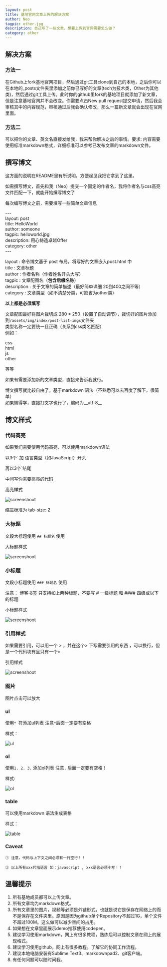 ```yaml
---
layout: post 
title: 基地官网文章上传的解决方案 
author: Neo 
tagpic: other.jpg 
description: 自己写了一些文章，想要上传到官网需要怎么做？ 
category: other 
---
```



## 解决方案

### 方法一

在Github上fork基地官网项目，然后通过git工具clone到自己的本地，之后你可以在本地的_posts文件夹里添加之前你已写好的文章(tech为技术类，Other为其他类)，然后通过git工具上传。此时你的github里fork的基地项目就添加了新文章，但是注意基地官网并不会改变。你需要点击New pull request提交申请，然后我会审核其中的内容规范，审核通过后我会确认修改，那么一篇新文章就会出现在官网里面。

### 方法二

可以把你的文章、英文名直接发给我，我来帮你解决之后的事情。要求: 内容需要使用标准markdown格式，详细标准可以参考已发布文章的markdown文件。

## 撰写博文

这方面的说明在README里有所说明，方便起见我把它拿到了这里。

如需撰写博文，首先和我（Neo）提交一个固定的作者名，我将作者名与css高亮文件匹配一下，就能开始撰写博文了

每次编写博文之前，需要填写一些简单文章信息

---<br/>
layout: post <br/>
title: HelloWorld <br/>
author: someone <br/>
tagpic: helloworld.jpg <br/>
description: 用心铸造卓越Offer <br/>
category: other <br/>
---<br/>


layout      : 命令博文基于 post 布局，将写好的文章嵌入post.html 中<br/>
title       : 文章标题<br/>
author      : 作者名称（作者姓名开头大写）<br/>
tagpic      : 文章配图名（__包含后缀名称__）<br/>
description : 关于文章的简单描述（最好简单详细 20到400之间不等）<br/>
category    : 文章类型（如不清楚分类，可缺省为other类）<br/>

__以上都是必须填写__

文章配图最好将图片裁切成 280 * 250（设置了自动调节），裁切好的图片添加到`/assets/img/index/post-list-imgs`文件夹<br/>
类型名称一定要统一且正确（关系到css类名匹配）<br/>
例如：

css<br/>
html<br/>
js<br/>
other<br/>

等等

如果有需要添加新的文章类型，直接来告诉我就行。

博文撰写就比较自由了，基于markdown 语法（不熟悉可以去百度了解下，很简单）<br/>
如果懒得学，直接打文字也行了，编码为__utf-8__

## 博文样式

### 代码高亮
 
如果我们需要使用代码高亮，可以使用markdown语法

以3个` 加 语言类型（如JavaScript）开头
   
再以3个`结尾

中间写你需要高亮的代码


高亮样式

![screenshoot](/assets/img/ReadMe/highlight.png)

缩进标准为 tab-size: 2

### 大标题

文段大标题使用 `## 标题名` 使用

大标题样式

![screenshoot](/assets/img/ReadMe/f-title.png)


### 小标题

文段小标题使用 `### 标题名` 使用

注意： 博客书签 只支持如上两种标题，不要写 # 一级标题 和 #### 四级或以下的标题

小标题样式

![screenshoot](/assets/img/ReadMe/s-title.png)


### 引用样式

如果需要引用，可以用一个 > ，并在这个> 下写需要引用的东西 ，可以换行，但是一个代码块有且只有一个>

引用样式

![screenshoot](/assets/img/ReadMe/quote.png)

### 图片

图片点击可以放大

### ul

使用`* `符添加ul列表 注意`*`后面一定要有空格

样式：

![ul](/assets/img/ReadMe/ul.png)

### ol

使用`1. 2. 3.` 添加ol列表 注意`.` 后面一定要有空格！

样式:

![ol](/assets/img/ReadMe/ol.png)

### table

可以使用markdown 语法生成表格

样式：

![table](/assets/img/ReadMe/table.png)

### Caveat 

`① 注意，代码与上下文之间必须有一行空行！！`

`② 以上所有xxx代指语言 如：javascript , xxx语言必须小写！！`

## 温馨提示

1. 所有基地成员都可以上传文章。
2. 所有文章均为markdown格式。
3. 所有文章里的图片，视频等必须是外链形式，也就是说它是保存在网络上的而不是保存在文件夹里。原因是因为github单个Repository不超过1G，单个文件不超过100M。这么做可以减少空间的占用。
4. 如果想在文章里面展示demo推荐使用codepen。
5. 建议学习使用markdown，网上有很多教程，熟练后可以控制文章在网上的展现格式。
6. 建议学习使用github，网上有很多教程。了解它的协同工作流程。
7. 建议本地电脑安装有Sublime Text3、markdownpad2、git客户端。
8. 有任何问题可以随时问我。